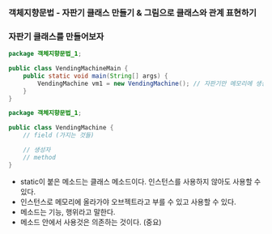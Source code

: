 ### 객체지향문법 - 자판기 클래스 만들기  & 그림으로 클래스와 관계 표현하기

### 자판기 클래스를 만들어보자

```java
package 객체지향문법_1;

public class VendingMachineMain {
    public static void main(String[] args) {
        VendingMachine vm1 = new VendingMachine(); // 자판기만 메모리에 생성
    }
}
```



```java
package 객체지향문법_1;

public class VendingMachine {
    // field (가지는 것들)

    // 생성자
    // method
}
```

- static이 붙은 메소드는 클래스 메소드이다. 인스턴스를 사용하지 않아도 사용할 수 있다.
- 인스턴스로 메모리에 올라가야 오브젝트라고 부를 수 있고 사용할 수 있다.
- 메소드는 기능, 행위라고 말한다.
- 메소드 안에서 사용것은 의존하는 것이다. (중요)